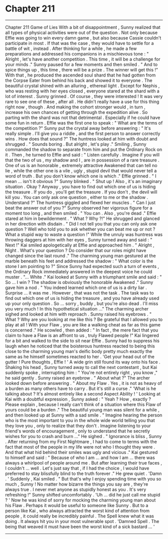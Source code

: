 
# Chapter 211


---

Chapter 211 Game of Lies
With a bit of disappointment , Sunny realized that all types of physical activities were out of the question . Not only because Effie was going to win every damn game , but also because Cassie couldn't participate in most .
If that was the case , they would have to settle for a battle of wit , instead .
After thinking for a while , he made a few preparations and addressed his companions in a mischievous tone :
" Alright , let's have another competition . This time , it will be a challenge for your minds ."
Sunny paused for a few moments and then smiled .
" And to spice things up , this time , there will be a prize . The winner will get this !"
With that , he produced the ascended soul shard that he had gotten from the Corpse Eater from behind his back and showed it to everyone . The beautiful crystal shined with an alluring , ethereal light .
Except for Nephis , who was resting with her eyes closed , everyone stared at the shard with a lot of interest . Sunny grinned .
Of course , they were interested ! It was very rare to see one of these , after all .
He didn't really have a use for this thing right now , though . And making the cohort stronger would , in turn , increase his own chances of getting through the expedition alive . So parting with the shard was not that detrimental .
Especially if he could have some fun in return .
Effie was the first one to speak :
" What are the terms of the competition ?"
Sunny put the crystal away before answering :
" It's really simple . I'll give you a riddle , and the first person to answer correctly wins . How does that sound ?"
The huntress looked at him with doubt and shrugged .
" Sounds boring . But alright , let's play ."
Smiling , Sunny commanded the shadow to separate from him and put the Ordinary Rock on it . Then , he turned to Effie and said :
" Listen carefully . Imagine if you will that the two of us , my shadow and I , are in possession of a rare treasure . One of us is an honorable , extremely attractive Awakened that can tell no lie , while the other one is a vile , ugly , stupid devil that would never tell a word of truth . But you don't know which one is which ."
Effie grinned .
" I mean … isn't it obvious ?"
Sunny blinked .
" Shut up ! Also , it's an imaginary situation . Okay ? Anyway , you have to find out which one of us is hiding the treasure . If you do , you'll get the treasure . If you don't , the devil will kill you . You can only ask one question , either to me or the shadow . Understand ?"
The huntress giggled and flexed her muscles .
" Can I just beat the answer out of you ?"
Sunny observed her vigorous figure for a moment too long , and then smiled .
" You can . Also , you're dead ."
Effie stared at him in bewilderment .
" What ? Why ?!"
He shrugged and glanced in her direction with disdain .
" Did I not tell you that you can only ask one question ? Well who told you to ask whether you can beat me up or not ? What a stupid way to waste a question !"
While the unruly was huntress was throwing daggers at him with her eyes , Sunny turned away and said :
" Next !"
Kai smiled apologetically at Effie and approached him .
" Alright , Night . What's your question ? Do consider that our roles might have changed since the last round ."
The charming young man gestured at the marble beneath his feet and addressed the shadow :
" What color is the stone I am pointing to ?"
Since Sunny had expected such a turn of events , the Ordinary Rock immediately answered in the deepest voice he could muster .
"... White ."
Kai looked at Sunny with a triumphant smile and said :
" So … I win ? The shadow is obviously the honorable Awakened ."
Sunny gave him a nod .
" You indeed learned which one of us is a dirty liar . Surprise ... it was me . However , that was not the task . The task was to find out which one of us is hiding the treasure , and you have already used up your only question . So … sorry , buddy , but you're also dead . I'll miss you very much ! In this hypothetical situation ..."
The charming archer sighed and looked at him with reproach . Sunny raised his eyebrows .
" What ? Why are you looking at me like this ? Be grateful that I allowed you to play at all ! With your Flaw , you are like a walking cheat as far as this game is concerned ."
He scowled , then added :
" In fact , the mere fact that you claim to have a Flaw is an affront to us , truly Flawed people !"
Kai lingered for a bit and walked to the side to sit near Effie . Sunny had to suppress his laugh when he noticed that the boisterous huntress reacted to being this close to the charming young man's deific body pretty much exactly the same as he himself sometimes reacted to her .
'Get your head out of the gutter ! Pure thoughts , Effie ! '
A wide grin still found its way onto his face . Shaking his head , Sunny turned away to call the next contestant , but Kai suddenly spoke , interrupting him :
" You're not entirely right , you know ," he said gently .
Sunny raised an eyebrow .
" About what ?"
The archer looked down before answering .
" About my Flaw . Yes , it is not as heavy of a burden as many others have to carry . But it's still a curse ."
'What is he talking about ? It's almost entirely like a second Aspect Ability ! '
Looking at Kai with a doubtful expression , Sunny asked :
" Yeah ? How , exactly ? Please explain , because I really can't think of a situation where this Flaw of yours could be a burden ."
The beautiful young man was silent for a while , and then looked up at Sunny with a sad smile .
" Imagine hearing the person who is the most important to you in the whole wide world telling you that they love you , only to realize that they don't . Imagine listening to your friend's words of encouragement , only to understand that he secretly wishes for you to crash and burn …"
He sighed .
" Ignorance is bliss , Sunny . After returning from my First Nightmare , I had to come to terms with the fact that most of the people in my life were not who I thought they were . And that what hid behind their smiles was ugly and vicious ."
Kai gestured to himself and said :
" Because of who I am ... and how I am ... there was always a whirlpool of people around me . But after learning their true faces , I couldn't … well . Let's just say that , if I had the choice , I would have preferred to stay blissfully blind to the truth forever ."
He grew quiet .
'Damn . '
Suddenly , Kai smiled .
" But that's why I enjoy spending time with you so much , Sunny ! No matter how bizarre the things you say are , they're always true . I never met anyone as stupidly honest as you . It's very refreshing !"
Sunny shifted uncomfortably .
'Uh … did he just call me stupid ? '
Now he was kind of sorry for mocking the charming young man about his Flaw . Perhaps it would be useful to someone like Sunny . But to a person like Kai , who always attracted the worst kind of attention from people , it could really be incredibly painful .
The Spell knew what it was doing .
It always hit you in your most vulnerable spot .
'Damned Spell . The being that weaved it must have been the worst kind of a sick bastard ... '

---

